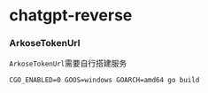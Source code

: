 # chatgpt-reverse

### ArkoseTokenUrl

`ArkoseTokenUrl`需要自行搭建服务

```shell
CGO_ENABLED=0 GOOS=windows GOARCH=amd64 go build
```